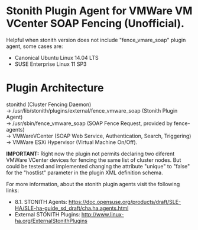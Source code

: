 # Stonith Plugin Agent for VMWare VM VCenter SOAP Fencing (Unofficial).

Helpful when stonith version does not include "fence_vmare_soap" plugin agent, some cases are:

- Canonical Ubuntu Linux 14.04 LTS
- SUSE Enterprise Linux 11 SP3

# Plugin Architecture

stonithd (Cluster Fencing Daemon)<br>
-> /usr/lib/stonith/plugins/external/fence_vmware_soap (Stonith Plugin Agent)<br>
-> /usr/sbin/fence_vmware_soap (SOAP Fence Request, provided by fence-agents)<br>
-> VMWareVCenter (SOAP Web Service, Authentication, Search, Triggering)<br>
-> VMWare ESXi Hypervisor (Virtual Machine On/Off).<br>

<b>IMPORTANT:</b> Right now the plugin not permits declaring two diferent VMWare VCenter
devices for fencing the same list of cluster nodes. But could be tested and
implemented changing the attribute "unique" to "false" for the "hostlist"
parameter in the plugin XML definition schema.

For more information, about the stonith plugin agents visit the following links:

- 8.1. STONITH Agents: https://doc.opensuse.org/products/draft/SLE-HA/SLE-ha-guide_sd_draft/cha.ha.agents.html
- External STONITH Plugins: http://www.linux-ha.org/ExternalStonithPlugins
